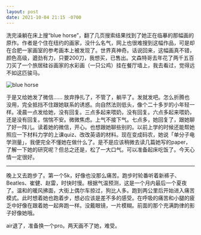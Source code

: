 ```yaml
---
layout: post
date: 2021-10-04 21:15 -0700
---
```


洗完澡躺在床上搜“blue horse”，翻了几页搜索结果找到了她正在临摹的那幅画的原作。作者是个住在纽约的画家，没什么名气，网上也很难搜到这幅作品，可是却在合肥一家画室的参考画本上被发现了。世界真神奇。话说回来，这幅画真不错，颜色高级，遒劲有力，只要200刀，我想买，已售出。文森特哥去年花了两千五百刀买了一个旅居硅谷画家的水彩画（一只公鸡）挂在餐厅墙上，我去看过，觉得远不如这匹骏马。

![blue horse](https://user-images.githubusercontent.com/7303373/135937191-3babf436-9d60-4b31-a6a6-678814e29fe5.jpg)

于是又给她发了微信…… 放弃挣扎了，不管了，躺平了。发就发吧。怎么折腾也没用，完全抵挡不住跟她联系的诱惑。向自然法则低头，像个二十多岁的小年轻一样。凌晨一点发给她，没有回复。三点多起来喂奶，没有回复。六点多起来喂奶，还是没有回复。惴惴不安。微微焦虑。上气不接下气。七点多，她回复了，跟她聊了好一阵儿。读着她的微信，开心。也想跟她聊些别的。以前上学的时候还能帮她照应一下材料力学的上课quiz、改改英语的材料。现在变成码农，她说「单分子电学测量」，我便完全不懂她在做什么了。是不是应该稍微去读几篇她写的paper，了解一下她的研究呢？但总之还是，松了一大口气。可以准备起床吃饭了。今天心情一定很好。

***

晚上又去跑步了。第一个5k，好像也没那么痛苦。跑步时轮番听着新裤子、Beatles、崔健、赵雷，时快时慢。根据气温预测，这是一个月内最后一个夏夜了。温和的暖风拂面，大街上偶尔车掠过，狗比人多。跑到两公里后开始进入痛苦模式。此时想着她也跑着步，想必应该是差不多的感受。在呼吸的痛苦和小腿的疲乏中好像在跟着她一起奔跑一样。没戴眼镜，一片模糊。前面的那个充满韵律的影子好像她哦。

air退了，准备换一个pro。两天画不了她，难受。